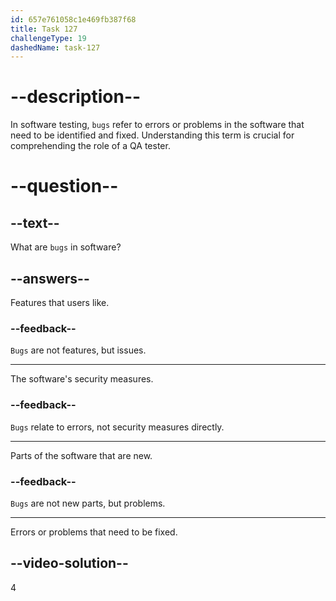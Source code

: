 ```yaml
---
id: 657e761058c1e469fb387f68
title: Task 127
challengeType: 19
dashedName: task-127
---
```


# --description--

In software testing, `bugs` refer to errors or problems in the software that need to be identified and fixed. Understanding this term is crucial for comprehending the role of a QA tester.

# --question--

## --text--

What are `bugs` in software?

## --answers--

Features that users like.

### --feedback--

`Bugs` are not features, but issues.

---

The software's security measures.

### --feedback--

`Bugs` relate to errors, not security measures directly.

---

Parts of the software that are new.

### --feedback--

`Bugs` are not new parts, but problems.

---

Errors or problems that need to be fixed.

## --video-solution--

4
